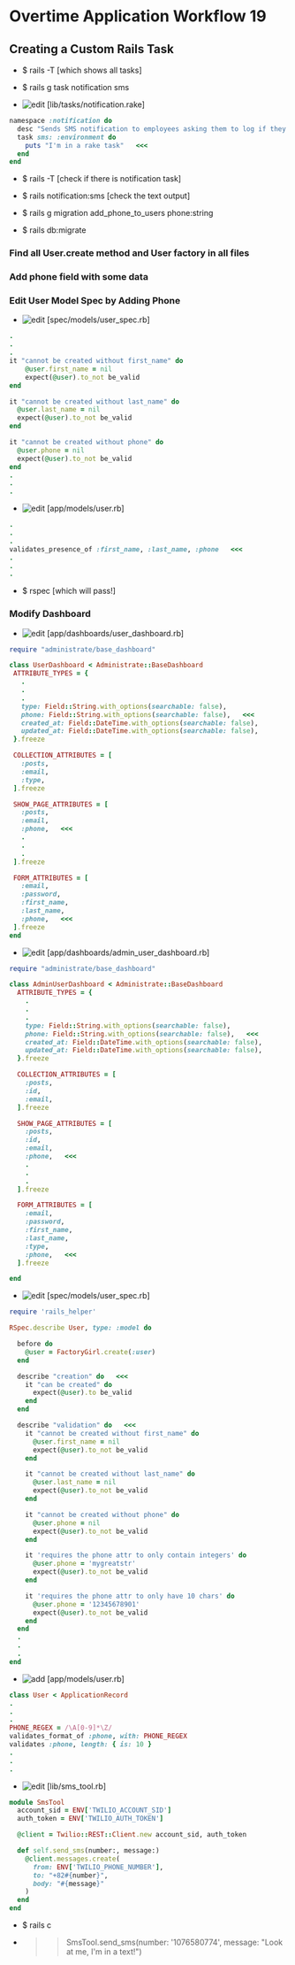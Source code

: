 # Overtime Application Workflow 19

## Creating a Custom Rails Task

- $ rails -T [which shows all tasks]
- $ rails g task notification sms

- ![edit](edit.png) [lib/tasks/notification.rake]
```rake
namespace :notification do
  desc "Sends SMS notification to employees asking them to log if they had overtime or not"   <<<
  task sms: :environment do
  	puts "I'm in a rake task"   <<<
  end
end
```

- $ rails -T [check if there is notification task]
- $ rails notification:sms [check the text output]

- $ rails g migration add_phone_to_users phone:string
- $ rails db:migrate

### Find all User.create method and User factory in all files
### Add phone field with some data

### Edit User Model Spec by Adding Phone
- ![edit](edit.png) [spec/models/user_spec.rb]
```rb
.
.
.
it "cannot be created without first_name" do
	@user.first_name = nil
	expect(@user).to_not be_valid
end

it "cannot be created without last_name" do
  @user.last_name = nil
  expect(@user).to_not be_valid
end

it "cannot be created without phone" do
  @user.phone = nil
  expect(@user).to_not be_valid
end
.
.
.
```

- ![edit](edit.png) [app/models/user.rb]
```rb
.
.
.
validates_presence_of :first_name, :last_name, :phone   <<<
.
.
.
```
 - $ rspec [which will pass!]

 ### Modify Dashboard
 - ![edit](edit.png) [app/dashboards/user_dashboard.rb]
 ```rb
 require "administrate/base_dashboard"

class UserDashboard < Administrate::BaseDashboard
  ATTRIBUTE_TYPES = {
  	.
  	.
  	.
    type: Field::String.with_options(searchable: false),
    phone: Field::String.with_options(searchable: false),   <<<
    created_at: Field::DateTime.with_options(searchable: false),
    updated_at: Field::DateTime.with_options(searchable: false),
  }.freeze

  COLLECTION_ATTRIBUTES = [
    :posts,
    :email,
    :type,
  ].freeze

  SHOW_PAGE_ATTRIBUTES = [
    :posts,
    :email,
    :phone,   <<<
    .
    .
    .
  ].freeze

  FORM_ATTRIBUTES = [
    :email,
    :password,
    :first_name,
    :last_name,
    :phone,   <<<
  ].freeze
end
```

- ![edit](edit.png) [app/dashboards/admin_user_dashboard.rb]
```rb
require "administrate/base_dashboard"

class AdminUserDashboard < Administrate::BaseDashboard
  ATTRIBUTE_TYPES = {
  	.
  	.
  	.
    type: Field::String.with_options(searchable: false),
    phone: Field::String.with_options(searchable: false),   <<<
    created_at: Field::DateTime.with_options(searchable: false),
    updated_at: Field::DateTime.with_options(searchable: false),
  }.freeze

  COLLECTION_ATTRIBUTES = [
    :posts,
    :id,
    :email,
  ].freeze

  SHOW_PAGE_ATTRIBUTES = [
    :posts,
    :id,
    :email,
    :phone,   <<<
    .
    .
    .
  ].freeze

  FORM_ATTRIBUTES = [
    :email,
    :password,
    :first_name,
    :last_name,
    :type,
    :phone,   <<<
  ].freeze

end
```


- ![edit](edit.png) [spec/models/user_spec.rb]
```rb
require 'rails_helper'

RSpec.describe User, type: :model do

  before do
    @user = FactoryGirl.create(:user)
  end

  describe "creation" do   <<<
    it "can be created" do
      expect(@user).to be_valid
    end
  end

  describe "validation" do   <<<
    it "cannot be created without first_name" do
      @user.first_name = nil
      expect(@user).to_not be_valid
    end

    it "cannot be created without last_name" do
      @user.last_name = nil
      expect(@user).to_not be_valid
    end

    it "cannot be created without phone" do
      @user.phone = nil
      expect(@user).to_not be_valid
    end

    it 'requires the phone attr to only contain integers' do
      @user.phone = 'mygreatstr'
      expect(@user).to_not be_valid
    end

    it 'requires the phone attr to only have 10 chars' do
      @user.phone = '12345678901'
      expect(@user).to_not be_valid
    end
  end
  .
  .
  .
end
```


- ![add](plus.png) [app/models/user.rb]
```rb
class User < ApplicationRecord
.
.
.
PHONE_REGEX = /\A[0-9]*\Z/
validates_format_of :phone, with: PHONE_REGEX
validates :phone, length: { is: 10 }
.
.
.
```

- ![edit](edit.png) [lib/sms_tool.rb]
```rb
module SmsTool
  account_sid = ENV['TWILIO_ACCOUNT_SID'] 
  auth_token = ENV['TWILIO_AUTH_TOKEN'] 

  @client = Twilio::REST::Client.new account_sid, auth_token 

  def self.send_sms(number:, message:)
    @client.messages.create(
      from: ENV['TWILIO_PHONE_NUMBER'],
      to: "+82#{number}",
      body: "#{message}"
    )
  end
end
```

- $ rails c
- >> SmsTool.send_sms(number: '1076580774', message: "Look at me, I'm in a text!")
